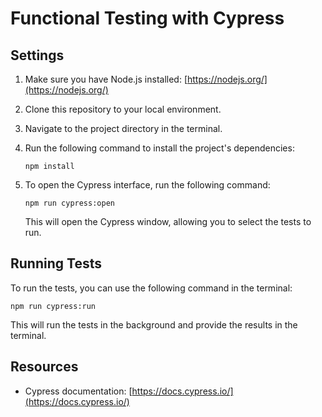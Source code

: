 # Functional Testing with Cypress

## Settings

1. Make sure you have Node.js installed: [https://nodejs.org/](https://nodejs.org/)
2. Clone this repository to your local environment.
3. Navigate to the project directory in the terminal.
4. Run the following command to install the project's dependencies:

   ```shell
   npm install
   ```

5. To open the Cypress interface, run the following command:

   ```shell
   npm run cypress:open
   ```

   This will open the Cypress window, allowing you to select the tests to run.

## Running Tests

To run the tests, you can use the following command in the terminal:

```shell
npm run cypress:run
```

This will run the tests in the background and provide the results in the terminal.

## Resources

- Cypress documentation: [https://docs.cypress.io/](https://docs.cypress.io/)